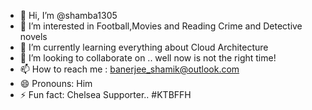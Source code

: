 - 👋 Hi, I’m @shamba1305
- 👀 I’m interested in Football,Movies and Reading Crime and Detective novels
- 🌱 I’m currently learning everything about Cloud Architecture
- 💞️ I’m looking to collaborate on .. well now is not the right time!
- 📫 How to reach me : banerjee_shamik@outlook.com
- 😄 Pronouns: Him
- ⚡ Fun fact: Chelsea Supporter.. #KTBFFH

<!---
shamba1305/shamba1305 is a ✨ special ✨ repository because its `README.md` (this file) appears on your GitHub profile.
You can click the Preview link to take a look at your changes.
--->

